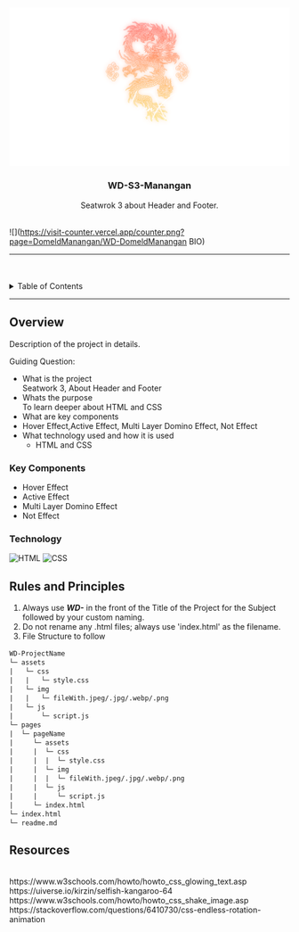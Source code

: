 <a name="About me">

<br/>

<br />
<div align="center">
  <a href="https://github.com/DomeldManangan">
  <!-- TODO: If you want to add logo or banner you can add it here -->
    <img src="./assets/img/LegenX Logo.png" alt="LegenX" width="auto">
  </a>
<!-- TODO: Change Title to the name of the title of your Project -->
  <h3 align="center">WD-S3-Manangan</h3>
</div>
<!-- TODO: Make a short description -->
<div align="center">
  Seatwrok 3 about Header and Footer.
</div>

<br />

<!-- TODO: Change the zyx-0314 into your github username  -->
<!-- TODO: Change the WD-Template-Project into the same name of your folder -->
![](https://visit-counter.vercel.app/counter.png?page=DomeldManangan/WD-DomeldManangan BIO)

---

<br />
<br />

<!-- TODO: If you want to add more layers for your readme -->
<details>
  <summary>Table of Contents</summary>
  <ol>
    <li>
      <a href="#overview">Overview</a>
      <ol>
        <li>
          <a href="#key-components">Key Components</a>
        </li>
        <li>
          <a href="#technology">Technology</a>
        </li>
      </ol>
    </li>
    <li>
      <a href="#rules-and-principles">Rules and Principles</a>
    </li>
    <li>
      <a href="#resources">Resources</a>
      <p>https://www.w3schools.com/howto/howto_css_glowing_text.asp</p>
      <p>https://uiverse.io/kirzin/selfish-kangaroo-64</p>
      <p>https://www.w3schools.com/howto/howto_css_shake_image.asp</p>
      <p>https://stackoverflow.com/questions/6410730 css-endless-rotation-animation</p>
    </li>
  </ol>
</details>

---

## Overview

<!-- TODO: To be changed -->
<!-- The following are just sample -->
Description of the project in details.

Guiding Question:
- What is the project
  <br>
  Seatwork 3, About Header and Footer
- Whats the purpose
  <br>
  To learn deeper about HTML and CSS
- What are key components
  <br>
- Hover Effect,Active Effect, Multi Layer Domino Effect, Not Effect
- What technology used and how it is used
  <br>
  - HTML and CSS

### Key Components
<!-- TODO: List of Key Components -->
<!-- The following are just sample -->
- Hover Effect
- Active Effect
- Multi Layer Domino Effect
- Not Effect

### Technology
<!-- TODO: List of Technology Used -->
![HTML](https://img.shields.io/badge/HTML-E34F26?style=for-the-badge&logo=html5&logoColor=white)
![CSS](https://img.shields.io/badge/CSS-1572B6?style=for-the-badge&logo=css3&logoColor=white)

## Rules and Principles
1. Always use ***WD-*** in the front of the Title of the Project for the Subject followed by your custom naming.
2. Do not rename any .html files; always use 'index.html' as the filename.
3. File Structure to follow

```
WD-ProjectName
└─ assets
|   └─ css
|   |   └─ style.css
|   └─ img
|   |   └─ fileWith.jpeg/.jpg/.webp/.png
|   └─ js
|       └─ script.js
└─ pages
|  └─ pageName
|     └─ assets
|     |  └─ css
|     |  |  └─ style.css
|     |  └─ img
|     |  |  └─ fileWith.jpeg/.jpg/.webp/.png
|     |  └─ js
|     |     └─ script.js
|     └─ index.html
└─ index.html
└─ readme.md
```

## Resources

<!-- TODO: Add References -->
<br>
https://www.w3schools.com/howto/howto_css_glowing_text.asp
<br>
https://uiverse.io/kirzin/selfish-kangaroo-64
<br>
https://www.w3schools.com/howto/howto_css_shake_image.asp
<br>
https://stackoverflow.com/questions/6410730/css-endless-rotation-animation